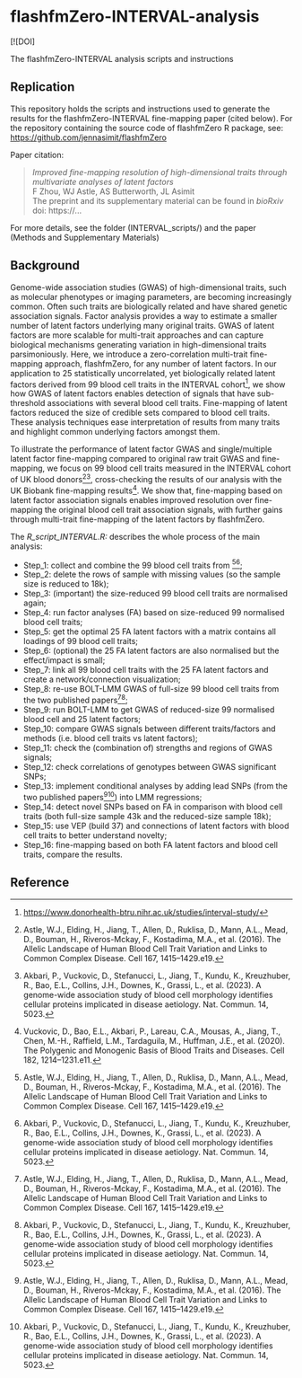 # flashfmZero-INTERVAL-analysis
<!-- badges: start -->
[![DOI]
<!-- badges: end -->
The flashfmZero-INTERVAL analysis scripts and instructions

## Replication

This repository holds the scripts and instructions used to generate the results for the flashfmZero-INTERVAL fine-mapping paper (cited below). For the repository containing the source code of flashfmZero R package, see: https://github.com/jennasimit/flashfmZero

Paper citation:

> *Improved fine-mapping resolution of high-dimensional traits through multivariate analyses of latent factors* <br />
> F Zhou, WJ Astle, AS Butterworth, JL Asimit <br />
> The preprint and its supplementary material can be found in *bioRxiv* <br />
> doi: https://...

For more details, see the folder (INTERVAL_scripts/) and the paper (Methods and Supplementary Materials)

## Background
Genome-wide association studies (GWAS) of high-dimensional traits, such as molecular phenotypes or imaging parameters, are becoming increasingly common. Often such traits are biologically related and have shared genetic association signals. Factor analysis provides a way to estimate a smaller number of latent factors underlying many original traits. GWAS of latent factors are more scalable for multi-trait approaches and can capture biological mechanisms generating variation in high-dimensional traits parsimoniously. Here, we introduce a zero-correlation multi-trait fine-mapping approach, flashfmZero, for any number of latent factors. In our application to 25 statistically uncorrelated, yet biologically related latent factors derived from 99 blood cell traits in the INTERVAL cohort[^1], we show how GWAS of latent factors enables detection of signals that have sub-threshold associations with several blood cell traits. Fine-mapping of latent factors  reduced the size of credible sets compared to blood cell traits. These analysis techniques ease interpretation of results from many traits and highlight common underlying factors amongst them.

To illustrate the performance of latent factor GWAS and single/multiple latent factor fine-mapping compared to original raw trait GWAS and fine-mapping, we focus on 99 blood cell traits measured in the INTERVAL cohort of UK blood donors[^2][^3], cross-checking the results of our analysis with the UK Biobank fine-mapping results[^4]. We show that, fine-mapping based on latent factor association signals enables improved resolution over fine-mapping the original blood cell trait association signals, with further gains through multi-trait fine-mapping of the latent factors by flashfmZero.

The *R_script_INTERVAL.R:* describes the whole process of the main analysis:
- Step_1: collect and combine the 99 blood cell traits from [^2][^3];
- Step_2: delete the rows of sample with missing values (so the sample size is reduced to 18k);
- Step_3: (important) the size-reduced 99 blood cell traits are normalised again;
- Step_4: run factor analyses (FA) based on size-reduced 99 normalised blood cell traits; 
- Step_5: get the optimal 25 FA latent factors with a matrix contains all loadings of 99 blood cell traits;
- Step_6: (optional) the 25 FA latent factors are also normalised but the effect/impact is small;
- Step_7: link all 99 blood cell traits with the 25 FA latent factors and create a network/connection visualization;
- Step_8: re-use BOLT-LMM GWAS of full-size 99 blood cell traits from the two published papers[^2][^3];
- Step_9: run BOLT-LMM to get GWAS of reduced-size 99 normalised blood cell and 25 latent factors; 
- Step_10: compare GWAS signals between different traits/factors and methods (i.e. blood cell traits vs latent factors);
- Step_11: check the (combination of) strengths and regions of GWAS signals;
- Step_12: check correlations of genotypes between GWAS significant SNPs;
- Step_13: implement conditional analyses by adding lead SNPs (from the two published papers[^2][^3]) into LMM regressions;
- Step_14: detect novel SNPs based on FA in comparison with blood cell traits (both full-size sample 43k and the reduced-size sample 18k);
- Step_15: use VEP (build 37) and connections of latent factors with blood cell traits to better understand novelty;
- Step_16: fine-mapping based on both FA latent factors and blood cell traits, compare the results.

## Reference
[^1]: https://www.donorhealth-btru.nihr.ac.uk/studies/interval-study/
[^2]: Astle, W.J., Elding, H., Jiang, T., Allen, D., Ruklisa, D., Mann, A.L., Mead, D., Bouman, H., Riveros-Mckay, F., Kostadima, M.A., et al. (2016). The Allelic Landscape of Human Blood Cell Trait Variation and Links to Common Complex Disease. Cell 167, 1415–1429.e19.
[^3]: Akbari, P., Vuckovic, D., Stefanucci, L., Jiang, T., Kundu, K., Kreuzhuber, R., Bao, E.L., Collins, J.H., Downes, K., Grassi, L., et al. (2023). A genome-wide association study of blood cell morphology identifies cellular proteins implicated in disease aetiology. Nat. Commun. 14, 5023.
[^4]: Vuckovic, D., Bao, E.L., Akbari, P., Lareau, C.A., Mousas, A., Jiang, T., Chen, M.-H., Raffield, L.M., Tardaguila, M., Huffman, J.E., et al. (2020). The Polygenic and Monogenic Basis of Blood Traits and Diseases. Cell 182, 1214–1231.e11.



